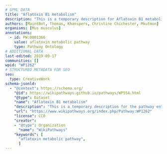 ```yaml
---
# GPML DATA
title: "Aflatoxin B1 metabolism"
description: "This is a temporary description for Aflatoxin B1 metabolism"
authors: [MaintBot, Thomas, Khanspers, Christine Chichester, Mkutmon]
organisms: [Mus musculus]
annotations:
  - id: PW:0001366
    value: aflatoxin metabolic pathway
    type: Pathway Ontology
# ADDITIONAL DATA
last-edited: 2019-09-17
communities: []
wpid: "WP1262"
# STRUCTURED METADATA FOR SEO
seo:
  type: CreativeWork
schema-jsonld:
  - "@context": https://schema.org/
    "@id": https://wikipathways.github.io/pathways/WP554.html
    "@type": Dataset
    "name": "Aflatoxin B1 metabolism"
    "description": "This is a temporary description for the pathway entitled: Aflatoxin B1 metabolism"
    "url": "https://www.wikipathways.org/index.php/Pathway:WP1262"
    "license": CC0
    "creator":
    - "@type": Organization
      "name": "WikiPathways"
    "keywords": [
      "aflatoxin metabolic pathway",
      ]
---
```


